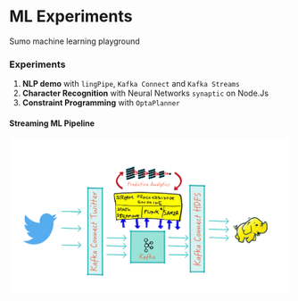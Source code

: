 ML Experiments
==============
Sumo machine learning playground

###  Experiments
1. **NLP demo** with `lingPipe`, `Kafka Connect` and `Kafka Streams`
2. **Character Recognition** with Neural Networks `synaptic` on Node.Js
3. **Constraint Programming**  with `OptaPlanner`



####  Streaming ML Pipeline
![Streaming_ML](./presentation/images/Streaming_ML.png)
